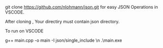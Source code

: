 git clone https://github.com/nlohmann/json.git 
for easy JSON Operations in VSCODE.

After cloning , Your directiry must contain json directory.


To run on VSCODE 

 g++ main.cpp -o main -I json/single_include \n
.\main.exe

